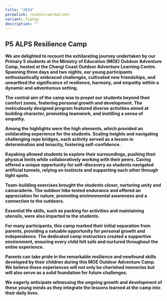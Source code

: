 ```yaml
---
title: "2024"
permalink: /events/permalink/
variant: tiptap
description: ""
---
```

<h2><strong>P5 ALPS Resilience Camp</strong></h2>
<p><strong>We are delighted to recount the exhilarating journey undertaken by our Primary 5 students at the Ministry of Education (MOE) Outdoor Adventure Camp, hosted at the Changi Coast Outdoor Adventure Learning Centre. Spanning three days and two nights, our young participants enthusiastically embraced challenges, cultivated new friendships, and unearthed the significance of resilience, harmony, and empathy within a dynamic and adventurous setting.</strong>
</p>
<p></p>
<p><strong>The central aim of the camp was to propel our students beyond their comfort zones, fostering personal growth and development. The meticulously designed program featured diverse activities aimed at building character, promoting teamwork, and instilling a sense of empathy.</strong>
</p>
<p></p>
<p><strong>Among the highlights were the high elements, which provided an exhilarating experience for the students. Scaling heights and navigating challenging rope bridges, each activity served as a lesson in determination and tenacity, fostering self-confidence.</strong>
</p>
<p></p>
<p><strong>Kayaking allowed students to explore their surroundings, pushing their physical limits while collaboratively working with their peers. Caving offered a unique opportunity for self-discovery as students navigated artificial tunnels, relying on instincts and supporting each other through tight spots.</strong>
</p>
<p></p>
<p><strong>Team-building exercises brought the students closer, nurturing unity and camaraderie. The outdoor hike tested endurance and offered an appreciation for nature, promoting environmental awareness and a connection to the outdoors.</strong>
</p>
<p></p>
<p><strong>Essential life skills, such as packing for activities and maintaining utensils, were also imparted to the students.</strong>
</p>
<p></p>
<p><strong>For many participants, this camp marked their initial separation from parents, providing a valuable opportunity for personal growth and independence. The dedicated camp instructors created a supportive environment, ensuring every child felt safe and nurtured throughout the entire experience.</strong>
</p>
<p></p>
<p><strong>Parents can take pride in the remarkable resilience and newfound skills developed by their children during this MOE Outdoor Adventure Camp. We believe these experiences will not only be cherished memories but will also serve as a solid foundation for future challenges.</strong>
</p>
<p></p>
<p><strong>We eagerly anticipate witnessing the ongoing growth and development of these young minds as they integrate the lessons learned at the camp into their daily lives.</strong>
</p>